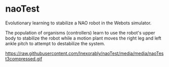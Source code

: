 # naoTest

Evolutionary learning to stabilize a NAO robot in the Webots simulator.

The population of organisms (controllers) learn to use the robot's upper body to stabilize the robot while a motion plant moves the right leg and left ankle pitch to attempt to destabilize the system.

https://raw.githubusercontent.com/Inexorably/naoTest/media/media/naoTest3compressed.gif
